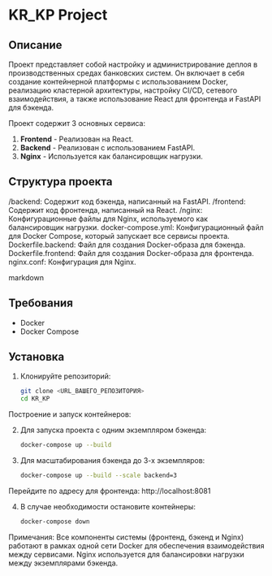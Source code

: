 # KR_KP Project

## Описание

Проект представляет собой настройку и администрирование деплоя в производственных средах банковских систем. Он включает в себя создание контейнерной платформы с использованием Docker, реализацию кластерной архитектуры, настройку CI/CD, сетевого взаимодействия, а также использование React для фронтенда и FastAPI для бэкенда.

Проект содержит 3 основных сервиса:
1. **Frontend** - Реализован на React.
2. **Backend** - Реализован с использованием FastAPI.
3. **Nginx** - Используется как балансировщик нагрузки.

## Структура проекта

/backend: Содержит код бэкенда, написанный на FastAPI.
/frontend: Содержит код фронтенда, написанный на React.
/nginx: Конфигурационные файлы для Nginx, используемого как балансировщик нагрузки.
docker-compose.yml: Конфигурационный файл для Docker Compose, который запускает все сервисы проекта.
Dockerfile.backend: Файл для создания Docker-образа для бэкенда.
Dockerfile.frontend: Файл для создания Docker-образа для фронтенда.
nginx.conf: Конфигурация для Nginx.

markdown

## Требования

- Docker
- Docker Compose

## Установка

1. Клонируйте репозиторий:

   ```bash
   git clone <URL_ВАШЕГО_РЕПОЗИТОРИЯ>
   cd KR_KP
Построение и запуск контейнеров:

2. Для запуска проекта с одним экземпляром бэкенда:
   ```bash
   docker-compose up --build


3. Для масштабирования бэкенда до 3-х экземпляров:
   ```bash
   docker-compose up --build --scale backend=3


Перейдите по адресу для фронтенда:
http://localhost:8081

4. В случае необходимости остановите контейнеры:
   ```bash
   docker-compose down

Примечания:
Все компоненты системы (фронтенд, бэкенд и Nginx) работают в рамках одной сети Docker для обеспечения взаимодействия между сервисами.
Nginx используется для балансировки нагрузки между экземплярами бэкенда.